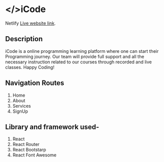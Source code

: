 # </>iCode

Netlify [Live website link](https://github.com/facebook/create-react-app).

## Description
iCode is a online programming learning platform where one can start their Programming journey. Our team will provide full support and all the necessary instruction related to our courses through recorded and live classes. Happy Coding!

## Navigation Routes
1. Home
2. About
3. Services
4. SignUp

## Library and framework used-
1. React
2. React Router
3. React Bootstarp
4. React Font Awesome
